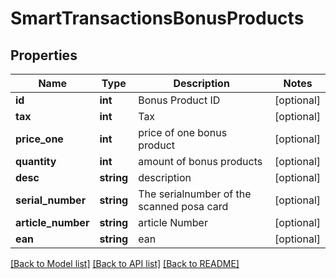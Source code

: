 # SmartTransactionsBonusProducts

## Properties
Name | Type | Description | Notes
------------ | ------------- | ------------- | -------------
**id** | **int** | Bonus Product ID | [optional] 
**tax** | **int** | Tax | [optional] 
**price_one** | **int** | price of one bonus product | [optional] 
**quantity** | **int** | amount of bonus products | [optional] 
**desc** | **string** | description | [optional] 
**serial_number** | **string** | The serialnumber of the scanned posa card | [optional] 
**article_number** | **string** | article Number | [optional] 
**ean** | **string** | ean | [optional] 

[[Back to Model list]](../README.md#documentation-for-models) [[Back to API list]](../README.md#documentation-for-api-endpoints) [[Back to README]](../README.md)


